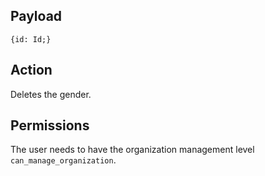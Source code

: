## Payload
```
{id: Id;}
```

## Action
Deletes the gender.

## Permissions
The user needs to have the organization management level `can_manage_organization`.

